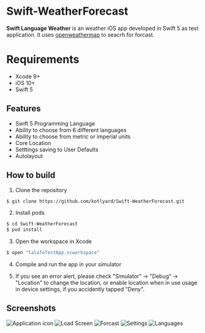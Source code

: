 # Swift-WeatherForecast


**Swift Language Weather** is an weather iOS app developed in Swift 5 as test application. It uses [openweathermap](https://openweathermap.org/api) to seacrh for forcast.


# Requirements

* Xcode 9+
* iOS 10+
* Swift 5


## Features
* Swift 5 Programming Language
* Ability to choose from 6 different languages
* Ability to choose from metric or imperial units
* Core Location
* Setttings saving to User Defaults
* Autolayout


## How to build

1) Clone the repository

```bash
$ git clone https://github.com/kotlyard/Swift-WeatherForecast.git
```

2) Install pods

```bash
$ cd Swift-WeatherForecast
$ pod install
```

3) Open the workspace in Xcode

```bash
$ open "lalafoTestApp.xcworkspace"
```
 
4) Compile and run the app in your simulator

5) If you see an error alert, please check "Simulator" -> "Debug" -> "Location" to change the location, or enable location when in use usage in device settings, if you accidently tapped "Deny".


## Screenshots

![Application icon](https://i.ibb.co/QCvJTG7/Screen-Shot-2019-07-01-at-3-18-41-PM.png)
![Load Screen](https://i.ibb.co/CzWF4mb/Screen-Shot-2019-07-01-at-3-37-07-PM.png)
![Forcast](https://i.ibb.co/6NDTYYz/Screen-Shot-2019-07-01-at-3-08-33-PM.png)
![Settings](https://i.ibb.co/jD3mZk2/Screen-Shot-2019-07-01-at-3-08-41-PM.png)
![Languages](https://i.ibb.co/4dvcNDt/Screen-Shot-2019-07-01-at-3-08-48-PM.png)
